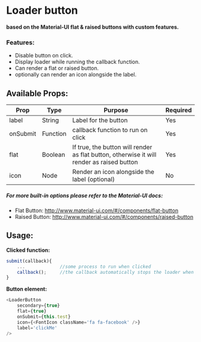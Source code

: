 # Loader button

**based on the Material-UI flat & raised buttons with custom features.**

### Features:
  - Disable button on click.
  - Display loader while running the callback function.
  - Can render a flat or raised button.
  - optionally can render an icon alongside the label.

## Available Props:

| Prop | Type | Purpose | Required
| ------ | ------ | ------ | ------ |
| label | String | Label for the button | Yes |
| onSubmit | Function | callback function to run on click | Yes |
| flat | Boolean | If true, the button will render as flat button, otherwise it will render as raised button | Yes |
| icon | Node | Render an icon alongside the label (optional) | No |

##### For more built-in options please refer to the Material-UI docs:
 - Flat Button: <http://www.material-ui.com/#/components/flat-button>
 - Raised Button: <http://www.material-ui.com/#/components/raised-button>

## Usage:
**Clicked function:**
```javascript
submit(callback){
    ...             //some process to run when clicked
    callback();     //the callback automatically stops the loader when process is ended
}
```
**Button element:**
```javascript
<LoaderButton 
    secondary={true} 
    flat={true} 
    onSubmit={this.test} 
    icon={<FontIcon className='fa fa-facebook' />} 
    label='clickMe' 
/>
```